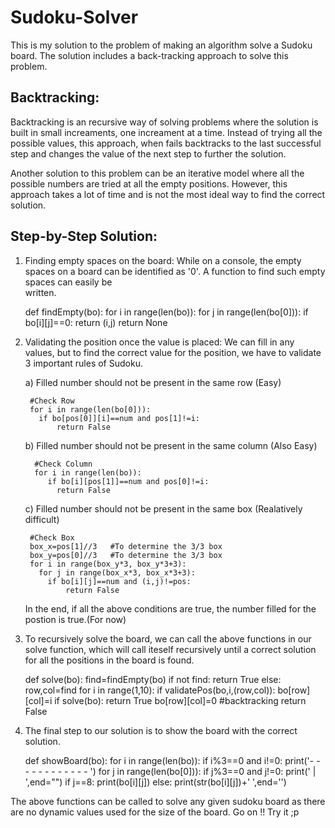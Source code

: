# Sudoku-Solver

This is my solution to the problem of making an algorithm solve a Sudoku board.
The solution includes a back-tracking approach to solve this problem.

Backtracking:
-------------
  Backtracking is an recursive way of solving problems where the solution is built in small increaments, one increament at a time. Instead of trying all the possible values, this approach, when fails backtracks to the last successful step and changes the value of the next step to further the solution.
  
Another solution to this problem can be an iterative model where all the possible numbers are tried at all the empty positions.
However, this approach takes a lot of time and is not the most ideal way to find the correct solution.

Step-by-Step Solution:
----------------------
1. Finding empty spaces on the board:
    While on a console, the empty spaces on a board can be identified as '0'. A function to find such empty spaces can easily be          
    written.
    
    def findEmpty(bo):
    for i in range(len(bo)):
        for j in range(len(bo[0])):
            if bo[i][j]==0:
                return (i,j)
    return None
    
2. Validating the position once the value is placed:
    We can fill in any values, but to find the correct value for the position, we have to validate 3 important rules of Sudoku.
    
    a) Filled number should not be present in the same row (Easy)
        
        #Check Row
        for i in range(len(bo[0])):
          if bo[pos[0]][i]==num and pos[1]!=i:
              return False
              
    b) Filled number should not be present in the same column (Also Easy)
    
         #Check Column
         for i in range(len(bo)):
            if bo[i][pos[1]]==num and pos[0]!=i:
              return False

    c) Filled number should not be present in the same box (Realatively difficult)
    
        #Check Box
        box_x=pos[1]//3   #To determine the 3/3 box
        box_y=pos[0]//3   #To determine the 3/3 box
        for i in range(box_y*3, box_y*3+3):
          for j in range(box_x*3, box_x*3+3):
            if bo[i][j]==num and (i,j)!=pos:
                return False
                
     In the end, if all the above conditions are true, the number filled for the postion is true.(For now)

3. To recursively solve the board, we can call the above functions in our solve function, which will call iteself recursively
   until a correct solution for all the positions in the board is found.
   
   def solve(bo):
    find=findEmpty(bo)
    if not find:
        return True
    else:
        row,col=find
    for i in range(1,10):
        if validatePos(bo,i,(row,col)):
            bo[row][col]=i
            if solve(bo):
                return True
            bo[row][col]=0    #backtracking
    return False
    
4.  The final step to our solution is to show the board with the correct solution.
    
    def showBoard(bo):
    for i in range(len(bo)):
        if i%3==0 and i!=0:
            print('- - - - - - - - - - - - ')
        for j in range(len(bo[0])):
            if j%3==0 and j!=0:
                print(' | ',end="")
            if j==8:
                print(bo[i][j])
            else:
                print(str(bo[i][j])+' ',end='')


The above functions can be called to solve any given sudoku board as there are no dynamic values used for the size of the board.
Go on !! Try it ;p
